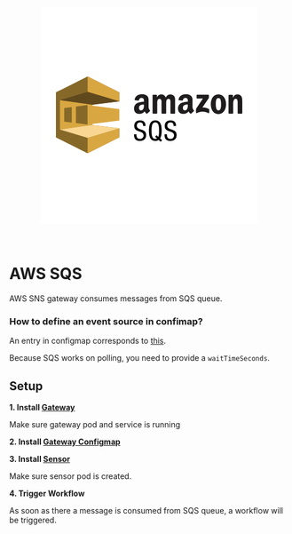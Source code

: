 <p align="center">
  <img src="https://github.com/argoproj/argo-events/blob/ebdbdd4a2a8ce47a0fc6e9a6a63531be2c26148a/docs/assets/sqs.png?raw=true" alt="AWS SQS"/>
</p>

<br/>

# AWS SQS

AWS SNS gateway consumes messages from SQS queue.

### How to define an event source in confimap?
An entry in configmap corresponds to [this](https://github.com/argoproj/argo-events/blob/a913dafbf000eb05401ef2c847b29152af82977f/gateways/community/aws-sqs/config.go#L37-L51).

Because SQS works on polling, you need to provide a `waitTimeSeconds`.

## Setup

**1. Install [Gateway](../../../examples/gateways/aws-sqs.yaml)**

Make sure gateway pod and service is running

**2. Install [Gateway Configmap](../../../examples/gateways/aws-sqs-gateway-configmap.yaml)**

**3. Install [Sensor](../../../examples/sensors/aws-sqs.yaml)**

Make sure sensor pod is created.

**4. Trigger Workflow**

As soon as there a message is consumed from SQS queue, a workflow will be triggered.
